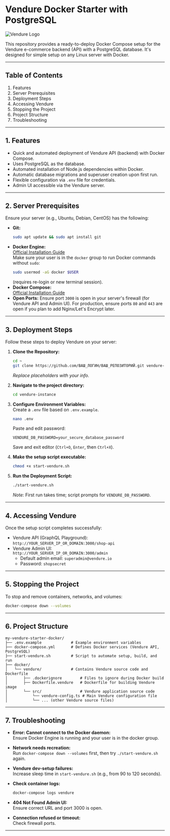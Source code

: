 # Vendure Docker Starter with PostgreSQL

![Vendure Logo](https://vendure.io/logo.svg)

This repository provides a ready-to-deploy Docker Compose setup for the Vendure e-commerce backend (API) with a PostgreSQL database. It's designed for simple setup on any Linux server with Docker.

---

## Table of Contents

1. Features  
2. Server Prerequisites  
3. Deployment Steps  
4. Accessing Vendure  
5. Stopping the Project  
6. Project Structure  
7. Troubleshooting  

---

## 1. Features

* Quick and automated deployment of Vendure API (backend) with Docker Compose.  
* Uses PostgreSQL as the database.  
* Automated installation of Node.js dependencies within Docker.  
* Automatic database migrations and superuser creation upon first run.  
* Flexible configuration via `.env` file for credentials.  
* Admin UI accessible via the Vendure server.  

---

## 2. Server Prerequisites

Ensure your server (e.g., Ubuntu, Debian, CentOS) has the following:

* **Git:**  
  ```bash
  sudo apt update && sudo apt install git
  ```
* **Docker Engine:**  
  [Official Installation Guide](https://docs.docker.com/engine/install/)  
  Make sure your user is in the `docker` group to run Docker commands without `sudo`:  
  ```bash
  sudo usermod -aG docker $USER
  ```  
  (requires re-login or new terminal session).  
* **Docker Compose:**  
  [Official Installation Guide](https://docs.docker.com/compose/install/)  
* **Open Ports:** Ensure port `3000` is open in your server's firewall (for Vendure API and Admin UI). For production, ensure ports `80` and `443` are open if you plan to add Nginx/Let's Encrypt later.  

---

## 3. Deployment Steps

Follow these steps to deploy Vendure on your server:

1. **Clone the Repository:**  
    ```bash
    cd ~ 
    git clone https://github.com/ВАШ_ЛОГИН/ВАШ_РЕПОЗИТОРИЙ.git vendure-instance
    ```  
    *Replace placeholders with your info.*

2. **Navigate to the project directory:**  
    ```bash
    cd vendure-instance
    ```

3. **Configure Environment Variables:**  
    Create a `.env` file based on `.env.example`.  
    ```bash
    nano .env
    ```  
    Paste and edit password:  
    ```
    VENDURE_DB_PASSWORD=your_secure_database_password
    ```  
    Save and exit editor (`Ctrl+O`, `Enter`, then `Ctrl+X`).

4. **Make the setup script executable:**  
    ```bash
    chmod +x start-vendure.sh
    ```

5. **Run the Deployment Script:**  
    ```bash
    ./start-vendure.sh
    ```  
    *Note:* First run takes time; script prompts for `VENDURE_DB_PASSWORD`.

---

## 4. Accessing Vendure

Once the setup script completes successfully:

* Vendure API (GraphQL Playground):  
  `http://YOUR_SERVER_IP_OR_DOMAIN:3000/shop-api`  
* Vendure Admin UI:  
  `http://YOUR_SERVER_IP_OR_DOMAIN:3000/admin`  
  * Default admin email: `superadmin@vendure.io`  
  * Password: `shopsecret`  

---

## 5. Stopping the Project

To stop and remove containers, networks, and volumes:  
```bash
docker-compose down --volumes
```

---

## 6. Project Structure

```
my-vendure-starter-docker/
├── .env.example             # Example environment variables
├── docker-compose.yml       # Defines Docker services (Vendure API, PostgreSQL)
├── start-vendure.sh         # Script to automate setup, build, and run
├── docker/
│   └── vendure/             # Contains Vendure source code and Dockerfile
│       ├── .dockerignore        # Files to ignore during Docker build
│       ├── Dockerfile.vendure   # Dockerfile for building Vendure image
│       └── src/                 # Vendure application source code
│           └── vendure-config.ts # Main Vendure configuration file
│           └── ... (other Vendure source files)
```

---

## 7. Troubleshooting

- **Error: Cannot connect to the Docker daemon:**  
  Ensure Docker Engine is running and your user is in the docker group.

- **Network needs recreation:**  
  Run `docker-compose down --volumes` first, then try `./start-vendure.sh` again.

- **Vendure dev-setup failures:**  
  Increase sleep time in `start-vendure.sh` (e.g., from 90 to 120 seconds).

- **Check container logs:**  
  ```bash
  docker-compose logs vendure
  ```

- **404 Not Found Admin UI:**  
  Ensure correct URL and port 3000 is open.

- **Connection refused or timeout:**  
  Check firewall ports.

---

